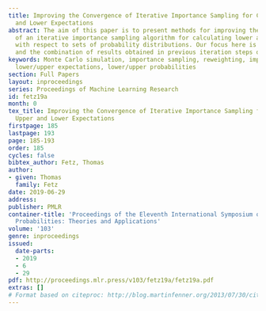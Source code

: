 ```yaml
---
title: Improving the Convergence of Iterative Importance Sampling for Computing Upper
  and Lower Expectations
abstract: The aim of this paper is to present methods for improving the convergence
  of an iterative importance sampling algorithm for calculating lower and upper expectations
  with respect to sets of probability distributions. Our focus here is on the reuse
  and the combination of results obtained in previous iteration steps of the algorithm.
keywords: Monte Carlo simulation, importance sampling, reweighting, imprecise probability,
  lower/upper expectations, lower/upper probabilities
section: Full Papers
layout: inproceedings
series: Proceedings of Machine Learning Research
id: fetz19a
month: 0
tex_title: Improving the Convergence of Iterative Importance Sampling for Computing
  Upper and Lower Expectations
firstpage: 185
lastpage: 193
page: 185-193
order: 185
cycles: false
bibtex_author: Fetz, Thomas
author:
- given: Thomas
  family: Fetz
date: 2019-06-29
address: 
publisher: PMLR
container-title: 'Proceedings of the Eleventh International Symposium on Imprecise
  Probabilities: Theories and Applications'
volume: '103'
genre: inproceedings
issued:
  date-parts:
  - 2019
  - 6
  - 29
pdf: http://proceedings.mlr.press/v103/fetz19a/fetz19a.pdf
extras: []
# Format based on citeproc: http://blog.martinfenner.org/2013/07/30/citeproc-yaml-for-bibliographies/
---
```

